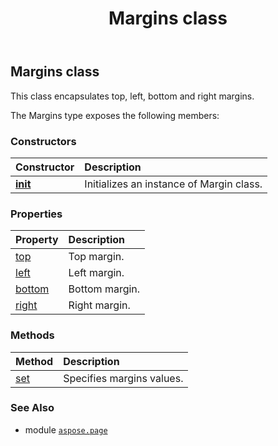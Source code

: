 ﻿---
title: Margins class
second_title: Aspose.Page for Python via .NET API References
description: 
type: docs
weight: 110
url: /python-net/aspose.page/margins/
is_root: false
---

## Margins class

This class encapsulates top, left, bottom and right margins.



The Margins type exposes the following members:

### Constructors
| Constructor | Description |
| :- | :- |
| [__init__](/page/python-net/aspose.page/margins/__init__/#int-int-int-int) | Initializes an instance of Margin class. |


### Properties
| Property | Description |
| :- | :- |
| [top](/page/python-net/aspose.page/margins/top) | Top margin. |
| [left](/page/python-net/aspose.page/margins/left) | Left margin. |
| [bottom](/page/python-net/aspose.page/margins/bottom) | Bottom margin. |
| [right](/page/python-net/aspose.page/margins/right) | Right margin. |


### Methods
| Method | Description |
| :- | :- |
| [set](/page/python-net/aspose.page/margins/set/#int-int-int-int) | Specifies margins values. |



### See Also
* module [`aspose.page`](..)
